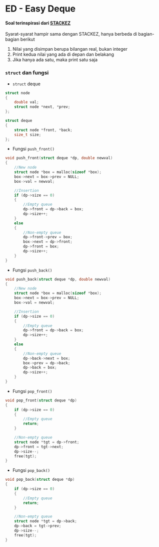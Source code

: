 # ED - Easy Deque
#### Soal terinspirasi dari [STACKEZ](https://www.spoj.com/problems/STACKEZ)
Syarat-syarat hampir sama dengan STACKEZ, hanya berbeda di bagian-bagian berikut
1. Nilai yang disimpan berupa bilangan real, bukan integer
2. Print kedua nilai yang ada di depan dan belakang
3. Jika hanya ada satu, maka print satu saja

### `struct` dan fungsi
* `struct` deque
```C
struct node
{
    double val;
    struct node *next, *prev;
};

struct deque
{
    struct node *front, *back;
    size_t size;
};
```
* Fungsi `push_front()`
```C
void push_front(struct deque *dp, double newval)
{
    //New node
    struct node *box = malloc(sizeof *box);
    box->next = box->prev = NULL;
    box->val = newval;

    //Insertion
    if (dp->size == 0)
    {
        //Empty queue
        dp->front = dp->back = box;
        dp->size++;
    }
    else
    {
        //Non-empty queue
        dp->front->prev = box;
        box->next = dp->front;
        dp->front = box;
        dp->size++;
    }
}
```
* Fungsi `push_back()`
```C
void push_back(struct deque *dp, double newval)
{
    //New node
    struct node *box = malloc(sizeof *box);
    box->next = box->prev = NULL;
    box->val = newval;

    //Insertion
    if (dp->size == 0)
    {
        //Empty queue
        dp->front = dp->back = box;
        dp->size++;
    }
    else
    {
        //Non-empty queue
        dp->back->next = box;
        box->prev = dp->back;
        dp->back = box;
        dp->size++;
    }
}
```
* Fungsi `pop_front()`
```C
void pop_front(struct deque *dp)
{
    if (dp->size == 0)
    {
        //Empty queue
        return;
    }

    //Non-empty queue
    struct node *tgt = dp->front;
    dp->front = tgt->next;
    dp->size--;
    free(tgt);
}
```
* Fungsi `pop_back()`
```C
void pop_back(struct deque *dp)
{
    if (dp->size == 0)
    {
        //Empty queue
        return;
    }

    //Non-empty queue
    struct node *tgt = dp->back;
    dp->back = tgt->prev;
    dp->size--;
    free(tgt);
}
```
